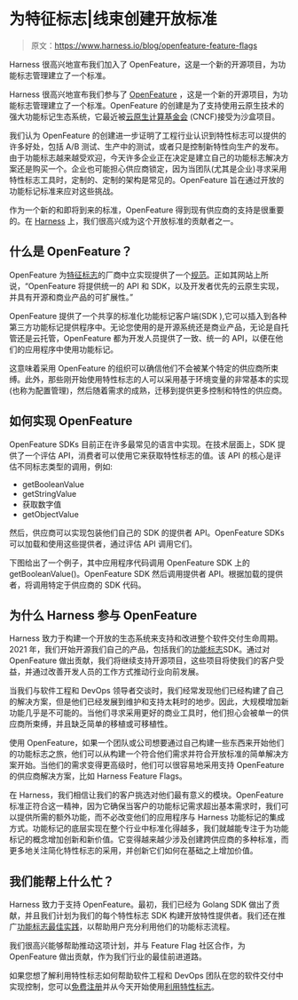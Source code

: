 # 为特征标志|线束创建开放标准

> 原文：<https://www.harness.io/blog/openfeature-feature-flags>

Harness 很高兴地宣布我们加入了 OpenFeature，这是一个新的开源项目，为功能标志管理建立了一个标准。

Harness 很高兴地宣布我们参与了 [OpenFeature](https://openfeature.dev/) ，这是一个新的开源项目，为功能标志管理建立了一个标准。OpenFeature 的创建是为了支持使用云原生技术的强大功能标记生态系统，它最近被[云原生计算基金会](https://www.cncf.io/) (CNCF)接受为沙盒项目。

我们认为 OpenFeature 的创建进一步证明了工程行业认识到特性标志可以提供的许多好处，包括 A/B 测试、生产中的测试，或者只是控制新特性向生产的发布。由于功能标志越来越受欢迎，今天许多企业正在决定是建立自己的功能标志解决方案还是购买一个。企业也可能担心供应商锁定，因为当团队(尤其是企业)寻求采用特性标志工具时，定制的、定制的架构是常见的。OpenFeature 旨在通过开放的功能标记标准来应对这些挑战。

作为一个新的和即将到来的标准，OpenFeature 得到现有供应商的支持是很重要的。在 [Harness](https://harness.io/products/feature-flags) 上，我们很高兴成为这个开放标准的贡献者之一。

## 什么是 OpenFeature？

OpenFeature 为[特征标志](https://harness.io/blog/what-are-feature-flags)的厂商中立实现提供了一个[规范](https://github.com/open-feature/spec/tree/main/specification)。正如其网站上所说，“OpenFeature 将提供统一的 API 和 SDK，以及开发者优先的云原生实现，并具有开源和商业产品的可扩展性。”

OpenFeature 提供了一个共享的标准化功能标记客户端(SDK ),它可以插入到各种第三方功能标记提供程序中。无论您使用的是开源系统还是商业产品，无论是自托管还是云托管，OpenFeature 都为开发人员提供了一致、统一的 API，以便在他们的应用程序中使用功能标记。

这意味着采用 OpenFeature 的组织可以确信他们不会被某个特定的供应商所束缚。此外，那些刚开始使用特性标志的人可以采用基于环境变量的非常基本的实现(也称为配置管理)，然后随着需求的成熟，迁移到提供更多控制和特性的供应商。

## 如何实现 OpenFeature

OpenFeature SDKs 目前正在许多最常见的语言中实现。在技术层面上，SDK 提供了一个评估 API，消费者可以使用它来获取特性标志的值。该 API 的核心是评估不同标志类型的调用，例如:

*   getBooleanValue
*   getStringValue
*   获取数字值
*   getObjectValue

然后，供应商可以实现包装他们自己的 SDK 的提供者 API。OpenFeature SDKs 可以加载和使用这些提供者，通过评估 API 调用它们。

下图给出了一个例子，其中应用程序代码调用 OpenFeature SDK 上的 getBooleanValue()。OpenFeature SDK 然后调用提供者 API。根据加载的提供者，将调用特定于供应商的 SDK 代码。

## 为什么 Harness 参与 OpenFeature

Harness 致力于构建一个开放的生态系统来支持和改进整个软件交付生命周期。2021 年，我们开始开源我们自己的产品，包括我们的[功能标志](https://harness.io/products/feature-flags)SDK。通过对 OpenFeature 做出贡献，我们将继续支持开源项目，这些项目将使我们的客户受益，并通过改善开发人员的工作方式推动行业向前发展。

当我们与软件工程和 DevOps 领导者交谈时，我们经常发现他们已经构建了自己的解决方案，但是他们已经发展到维护和支持太耗时的地步。因此，大规模增加新功能几乎是不可能的。当他们寻求采用更好的商业工具时，他们担心会被单一的供应商所束缚，并且缺乏简单的移植或可移植性。

使用 OpenFeature，如果一个团队或公司想要通过自己构建一些东西来开始他们的功能标志之旅，他们可以从构建一个符合他们需求并符合开放标准的简单解决方案开始。当他们的需求变得更高级时，他们可以很容易地采用支持 OpenFeature 的供应商解决方案，比如 Harness Feature Flags。

在 Harness，我们相信让我们的客户挑选对他们最有意义的模块。OpenFeature 标准正符合这一精神，因为它确保当客户的功能标记需求超出基本需求时，我们可以提供所需的额外功能，而不必改变他们的应用程序与 Harness 功能标记的集成方式。功能标记的底层实现在整个行业中标准化得越多，我们就越能专注于为功能标记的概念增加创新和新价值。它变得越来越少涉及创建跨供应商的多种标准，而更多地关注简化特性标志的采用，并创新它们如何在基础之上增加价值。

## 我们能帮上什么忙？

Harness 致力于支持 OpenFeature。最初，我们已经为 Golang SDK 做出了贡献，并且我们计划为我们的每个特性标志 SDK 构建开放特性提供者。我们还在推广[功能标志最佳实践](https://harness.io/blog/feature-flags-best-practices)，以帮助用户充分利用他们的功能标志流程。

我们很高兴能够帮助推动这项计划，并与 Feature Flag 社区合作，为 OpenFeature 做出贡献，作为我们行业的最佳前进道路。

如果您想了解利用特性标志如何帮助软件工程和 DevOps 团队在您的软件交付中实现控制，您可以[免费注册](https://app.harness.io/auth/#/signup/?module=ff)并从今天开始使用[利用特性标志](https://harness.io/products/feature-flags)。